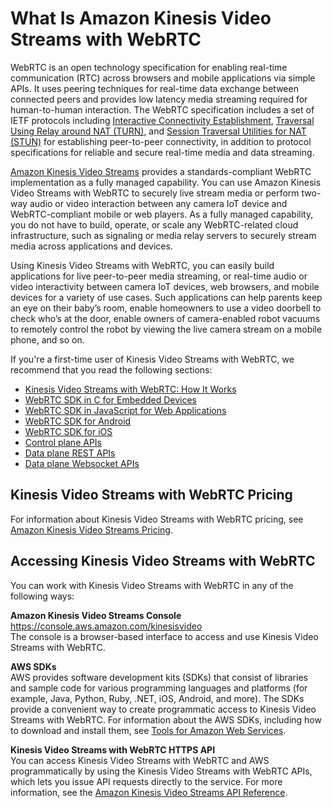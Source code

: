 # What Is Amazon Kinesis Video Streams with WebRTC<a name="what-is-kvswebrtc"></a>

WebRTC is an open technology specification for enabling real\-time communication \(RTC\) across browsers and mobile applications via simple APIs\. It uses peering techniques for real\-time data exchange between connected peers and provides low latency media streaming required for human\-to\-human interaction\. The WebRTC specification includes a set of IETF protocols including [Interactive Connectivity Establishment](https://www.ietf.org/rfc/rfc5245.txt), [Traversal Using Relay around NAT \(TURN\)](https://tools.ietf.org/html/rfc5766), and [Session Traversal Utilities for NAT \(STUN\)](https://www.ietf.org/rfc/rfc5389.txt) for establishing peer\-to\-peer connectivity, in addition to protocol specifications for reliable and secure real\-time media and data streaming\. 

[Amazon Kinesis Video Streams](https://docs.aws.amazon.com/kinesisvideostreams/latest/dg/what-is-kinesis-video.html) provides a standards\-compliant WebRTC implementation as a fully managed capability\. You can use Amazon Kinesis Video Streams with WebRTC to securely live stream media or perform two\-way audio or video interaction between any camera IoT device and WebRTC\-compliant mobile or web players\. As a fully managed capability, you do not have to build, operate, or scale any WebRTC\-related cloud infrastructure, such as signaling or media relay servers to securely stream media across applications and devices\.

Using Kinesis Video Streams with WebRTC, you can easily build applications for live peer\-to\-peer media streaming, or real\-time audio or video interactivity between camera IoT devices, web browsers, and mobile devices for a variety of use cases\. Such applications can help parents keep an eye on their baby’s room, enable homeowners to use a video doorbell to check who’s at the door, enable owners of camera\-enabled robot vacuums to remotely control the robot by viewing the live camera stream on a mobile phone, and so on\.

If you're a first\-time user of Kinesis Video Streams with WebRTC, we recommend that you read the following sections:
+ [Kinesis Video Streams with WebRTC: How It Works](kvswebrtc-how-it-works.md)
+ [WebRTC SDK in C for Embedded Devices](kvswebrtc-sdk-c.md)
+ [WebRTC SDK in JavaScript for Web Applications](kvswebrtc-sdk-js.md)
+ [WebRTC SDK for Android](kvswebrtc-sdk-android.md)
+ [WebRTC SDK for iOS](kvswebrtc-sdk-ios.md)
+ [Control plane APIs](https://docs.aws.amazon.com/kinesisvideostreams/latest/dg/API_Operations_Amazon_Kinesis_Video_Streams.html)
+ [Data plane REST APIs](https://docs.aws.amazon.com/kinesisvideostreams/latest/dg/API_Operations_Amazon_Kinesis_Video_Signaling_Channels.html)
+ [Data plane Websocket APIs](https://docs.aws.amazon.com/kinesisvideostreams-webrtc-dg/latest/devguide/kvswebrtc-websocket-apis.html)

## Kinesis Video Streams with WebRTC Pricing<a name="kvswebrtc-pricing"></a>

For information about Kinesis Video Streams with WebRTC pricing, see [Amazon Kinesis Video Streams Pricing](https://aws.amazon.com/kinesis/video-streams/pricing/)\. 

## Accessing Kinesis Video Streams with WebRTC<a name="kvswebrtc-accessing"></a>

You can work with Kinesis Video Streams with WebRTC in any of the following ways: 

**Amazon Kinesis Video Streams Console**  
[https://console\.aws\.amazon\.com/kinesisvideo](https://console.aws.amazon.com/kinesisvideo)  
The console is a browser\-based interface to access and use Kinesis Video Streams with WebRTC\.

**AWS SDKs**  
AWS provides software development kits \(SDKs\) that consist of libraries and sample code for various programming languages and platforms \(for example, Java, Python, Ruby, \.NET, iOS, Android, and more\)\. The SDKs provide a convenient way to create programmatic access to Kinesis Video Streams with WebRTC\. For information about the AWS SDKs, including how to download and install them, see [Tools for Amazon Web Services](https://aws.amazon.com/tools/)\.

**Kinesis Video Streams with WebRTC HTTPS API**  
You can access Kinesis Video Streams with WebRTC and AWS programmatically by using the Kinesis Video Streams with WebRTC APIs, which lets you issue API requests directly to the service\. For more information, see the [Amazon Kinesis Video Streams API Reference](https://docs.aws.amazon.com/kinesisvideostreams/latest/dg/API_Reference.html)\.